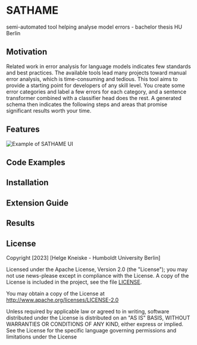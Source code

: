 # SATHAME
semi-automated tool helping analyse model errors - bachelor thesis HU Berlin

## Motivation

Related work in error analysis for language models indicates few standards and best practices.
The available tools lead many projects toward manual error analysis, which is time-consuming and tedious.
This tool aims to provide a starting point for developers of any skill level. 
You create some error categories and label a few errors for each category, and a sentence transformer combined with a classifier head does the rest.
A generated schema then indicates the following steps and areas that promise significant results worth your time.

## Features

![Example of SATHAME UI](https://github.com/HelgeKn/SATHAME/tree/main/static/images/SATHAME_Full_UI-Labeled.png)

## Code Examples

## Installation

## Extension Guide

## Results

## License
Copyright [2023] [Helge Kneiske - Humboldt University Berlin]

Licensed under the Apache License, Version 2.0 (the "License"); you may not use news-please except in compliance with the License. A copy of the License is included in the project, see the file [LICENSE](LICENSE).

You may obtain a copy of the License at http://www.apache.org/licenses/LICENSE-2.0

Unless required by applicable law or agreed to in writing, software distributed under the License is distributed on an "AS IS" BASIS, WITHOUT WARRANTIES OR CONDITIONS OF ANY KIND, either express or implied. See the License for the specific language governing permissions and limitations under the License
